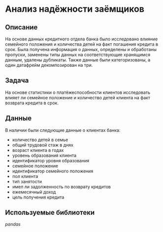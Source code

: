 # Анализ надёжности заёмщиков


## Описание

На основе данных кредитного отдела банка было исследовано влияние семейного положения и количества детей на факт погашения кредита в срок. Была получена информация о
данных, определены и обработаны пропуски, заменены типы данных на соответствующие хранящимся данным, удалены дубликаты. Также данные были категоризованы, а один датафрейм декомпозирован на три.

## Задача

На основе статистики о платёжеспособности клиентов исследовать влияет ли семейное положение и количество детей клиента на факт возврата кредита в срок.

## Данные

В наличии были следующие данные о клиентах банка:
- количество детей в семье
- общий трудовой стаж в днях
- возраст клиента в годах
- уровень образования клиента
- идентификатор уровня образования
- семейное положение
- идентификатор семейного положения
- пол клиента
- тип занятости
- имел ли задолженность по возврату кредитов
- ежемесячный доход
- цель получения кредита

## Используемые библиотеки
*pandas*
